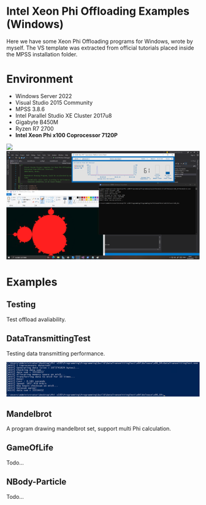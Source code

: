 # Intel Xeon Phi Offloading Examples (Windows)

Here we have some Xeon Phi Offloading programs for Windows, wrote by myself. The VS template was extracted from official tutorials placed inside the MPSS installation folder. 

# Environment

- Windows Server 2022
- Visual Studio 2015 Community
- MPSS 3.8.6
- Intel Parallel Studio XE Cluster 2017u8
- Gigabyte B450M 
- Ryzen R7 2700
- __Intel Xeon Phi x100 Coprocessor 7120P__

![](MyPhiRig.jpg)
![](screenshot0.png)

# Examples

## Testing

Test offload avaliability. 

## DataTransmittingTest

Testing data transmitting performance. 

![](DataTransmittingTest/transfer_screenshot_0.jpg)

## Mandelbrot

A program drawing mandelbrot set, support multi Phi calculation. 

## GameOfLife

Todo...

## NBody-Particle

Todo...
